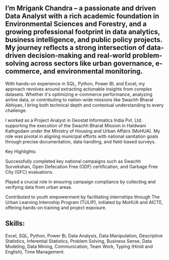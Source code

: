 ## I’m Mrigank Chandra – a passionate and driven Data Analyst with a rich academic foundation in Environmental Sciences and Forestry, and a growing professional footprint in data analytics, business intelligence, and public policy projects. My journey reflects a strong intersection of data-driven decision-making and real-world problem-solving across sectors like urban governance, e-commerce, and environmental monitoring.

With hands-on experience in SQL, Python, Power BI, and Excel, my approach revolves around extracting actionable insights from complex datasets. Whether it's optimizing e-commerce performance, analyzing airline data, or contributing to nation-wide missions like Swachh Bharat Abhiyan, I bring both technical depth and contextual understanding to every challenge.

I worked as a Project Analyst in Geostat Informatics India Pvt. Ltd. supporting the execution of the Swachh Bharat Mission in Haldwani Kathgodam under the Ministry of Housing and Urban Affairs (MoHUA). My role was pivotal in aligning municipal efforts with national sanitation goals through precise documentation, data handling, and field-based surveys.

Key Highlights:

Successfully completed key national campaigns such as Swachh Survekshan, Open Defecation Free (ODF) certification, and Garbage Free City (GFC) evaluations.

Played a crucial role in ensuring campaign compliance by collecting and verifying data from urban areas.

Contributed to youth empowerment by facilitating internships through The Urban Learning Internship Program (TULIP), initiated by MoHUA and AICTE, offering hands-on training and project exposure.
## Skills:
Excel, SQL, Python, Power Bi, Data Analysis, Data Manipulation, Descriptive Statistics, Inferential Statistics, Problem Solving, Business Sense, Data Modeling, Data Mining, Communication,
Team Work, Typing (Hindi and English), Time Management.
